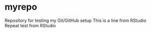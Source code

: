 # myrepo
Repository for testing my Git/GitHub setup
This is a line from RStudio
Repeat test from RStudio

